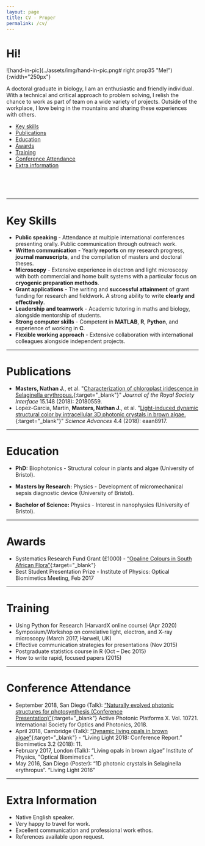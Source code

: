 ```yaml
---
layout: page
title: CV - Proper
permalink: /cv/
---
```


# **Hi!**

![hand-in-pic](../assets/img/hand-in-pic.png# right prop35 "Me!"){:width="250px"}



A doctoral graduate in biology, I am an enthusiastic and friendly individual. With a 
technical and critical approach to problem solving, I relish the chance to work as part 
of team on a wide variety of projects. Outside of the workplace, I love being in the 
mountains and sharing these experiences with others.

- [Key skills](#key-skills)
- [Publications](#publications)
- [Education](#education)
- [Awards](#awards)
- [Training](#training)
- [Conference Attendance](#conferences)
- [Extra information](#extra)

<br>
<br>
<br>

  
---

# Key Skills<a name="key-skills"></a>

- **Public speaking** - Attendance at multiple international conferences presenting orally. 
Public communication through outreach work.
- **Written communication** - Yearly **reports** on my research progress, **journal manuscripts**, 
and the compilation of masters and doctoral theses.
- **Microscopy** - Extensive experience in electron and light microscopy with both 
commercial and home built systems with a particular focus on **cryogenic preparation methods**.
- **Grant applications** - The writing and **successful attainment** of grant funding for 
research and fieldwork. A strong ability to write **clearly and effectively**.
- **Leadership and teamwork** - Academic tutoring in maths and biology, alongside 
mentorship of students.
- **Strong computer skills** - Competent in **MATLAB**, **R**, **Python**, and experience
 of working in **C**.
- **Flexible working approach** - Extensive collaboration with international colleagues 
alongside independent projects.

---

# Publications<a name="publications"></a>

- **Masters, Nathan J.**, et al. "[Characterization of chloroplast iridescence in Selaginella 
erythropus.](https://royalsocietypublishing.org/doi/full/10.1098/rsif.2018.0559){:target="_blank"}" *Journal
 of the Royal Society Interface* 15.148 (2018): 20180559.
- Lopez-Garcia, Martin, **Masters, Nathan J.**, et al. "[Light-induced dynamic structural 
color by intracellular 3D photonic crystals in brown algae.](https://advances.sciencemag.org/content/4/4/eaan8917.abstract){:target="_blank"}"
 *Science Advances* 4.4 (2018): 
eaan8917.

---

# Education<a name="education"></a>

- **PhD:** Biophotonics - Structural colour in plants and algae (University of Bristol).

- **Masters by Research:** Physics - Development of micromechanical sepsis diagnostic device (University of Bristol).

- **Bachelor of Science:** Physics - Interest in nanophysics (University of Bristol).

---

# Awards<a name="awards"></a>

- Systematics Research Fund Grant (£1000) - [“Opaline Colours in South African Flora”](https://systass.org/srf-results-2017-2018/){:target="_blank"}
- Best Student Presentation Prize - Institute of Physics: Optical Biomimetics Meeting, Feb 2017

---

# Training<a name="training"></a>

- Using Python for Research (HarvardX online course) (Apr 2020)
- Symposium/Workshop on correlative light, electron,
and X-ray microscopy (March 2017, Harwell, UK)
- Effective communication strategies for presentations (Nov 2015)
- Postgraduate statistics course in R (Oct – Dec 2015)
- How to write rapid, focused papers (2015)

---

# Conference Attendance<a name="conferences"></a>

- September 2018, San Diego (Talk): [“Naturally evolved photonic structures for photosynthesis 
(Conference Presentation)”](https://spie.org/Publications/Proceedings/Paper/10.1117/12.2320984?SSO=1){:target="_blank"} 
Active Photonic Platforms X. Vol. 10721. International Society for Optics and Photonics, 2018.
- April 2018, Cambridge (Talk): [“Dynamic living opals in brown algae”](https://doi.org/10.3390/biomimetics3020011){:target="_blank"} - 
“Living Light 2018: Conference Report.” Biomimetics 3.2 (2018): 11.
- February 2017, London (Talk): “Living opals in brown algae” Institute of Physics, "Optical Biomimetics".
- May 2016, San Diego (Poster): “1D photonic crystals in Selaginella erythropus”. “Living Light 2016”

---

# Extra Information<a name="extra"></a>

-  Native English speaker.
-  Very happy to travel for work.
-  Excellent communication and professional work ethos.
-  References available upon request.
